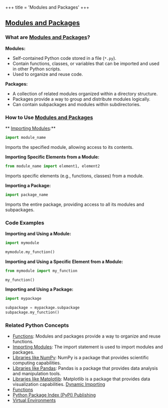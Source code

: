 +++
 title = 'Modules and Packages'
+++
## [Modules and Packages](./../modules-and-packages/)

### What are [Modules and Packages](./../modules-and-packages/)?

**Modules:**
- Self-contained Python code stored in a file (`*.py`).
- Contain functions, classes, or variables that can be imported and used in other Python scripts.
- Used to organize and reuse code.

**Packages:**
- A collection of related modules organized within a directory structure.
- Packages provide a way to group and distribute modules logically.
- Can contain subpackages and modules within subdirectories.

### How to Use [Modules and Packages](./../modules-and-packages/)

** [Importing Modules](./../importing-modules/):**
```python
import module_name
```
Imports the specified module, allowing access to its contents.

**Importing Specific Elements from a Module:**
```python
from module_name import element1, element2
```
Imports specific elements (e.g., functions, classes) from a module.

**Importing a Package:**
```python
import package_name
```
Imports the entire package, providing access to all its modules and subpackages.

### Code Examples

**Importing and Using a Module:**
```python
import mymodule

mymodule.my_function()
```

**Importing and Using a Specific Element from a Module:**
```python
from mymodule import my_function

my_function()
```

**Importing and Using a Package:**
```python
import mypackage

subpackage = mypackage.subpackage
subpackage.my_function()
```

### Related Python Concepts

- [Functions](./../functions/): Modules and packages provide a way to organize and reuse functions.
- [Importing Modules](./../importing-modules/): The import statement is used to import modules and packages.
- [Libraries like NumPy](./../libraries-like-numpy/): NumPy is a package that provides scientific computing capabilities.
- [Libraries like Pandas](./../libraries-like-pandas/): Pandas is a package that provides data analysis and manipulation tools.
- [Libraries like Matplotlib](./../libraries-like-matplotlib/): Matplotlib is a package that provides data visualization capabilities. [Dynamic Importing](./../dynamic-importing/)
- [Functions](./../functions/)
- [Python Package Index (PyPI) Publishing](./../python-package-index-(pypi)-publishing/)
- [Virtual Environments](./../virtual-environments/)

